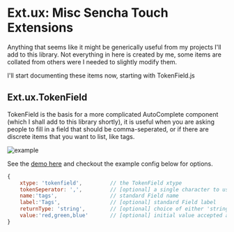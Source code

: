 
Ext.ux: Misc Sencha Touch Extensions
====================================

Anything that seems like it might be generically useful from my projects I'll add to this library. Not everything in here is created by me, some items are collated from others were I needed to slightly modify them.

I'll start documenting these items now, starting with TokenField.js

Ext.ux.TokenField
-----------------

TokenField is the basis for a more complicated AutoComplete component (which I shall add to this library shortly), it is useful when you are asking people to fill in a field that should be comma-seperated, or if there are discrete items that you want to list, like tags.

![example](http://dl.dropbox.com/u/22519236/Screenshots/0v.png)

See the [demo here](http://chrisfarms.github.com/Ext.ux/examples/TokenField.html) and checkout the example config below for options.

```javascript
{
    xtype: 'tokenfield',         // the TokenField xtype
    tokenSeperator: ',',         // [optional] a single character to use as the delimiter 
    name:'tags',                 // standard Field name
    label:'Tags',                // [optional] standard Field label
    returnType: 'string',        // [optional] choice of either 'string' or 'array' return-type default is 'array'
    value:'red,green,blue'       // [optional] initial value accepted as csv-string or Array
}
````


